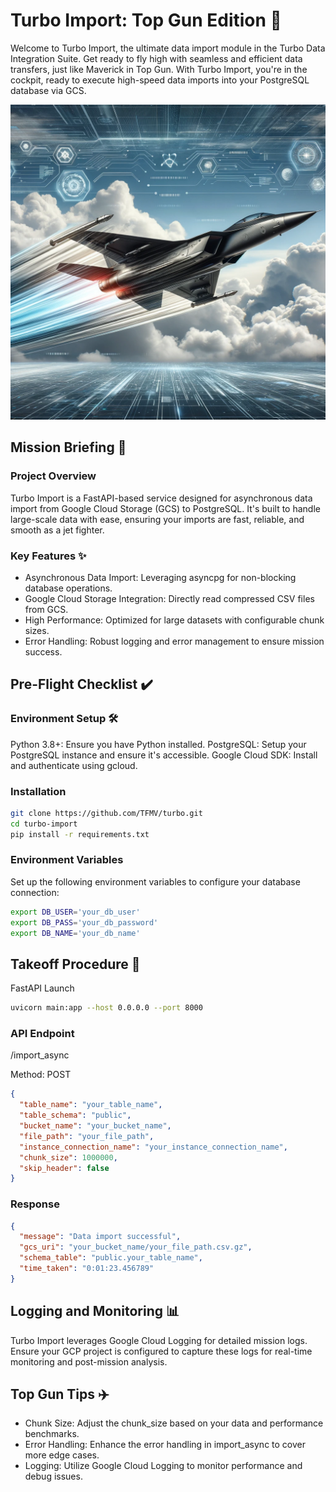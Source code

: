 # Turbo Import: Top Gun Edition 🛫

Welcome to Turbo Import, the ultimate data import module in the Turbo Data Integration Suite. Get ready to fly high with seamless and efficient data transfers, just like Maverick in Top Gun. With Turbo Import, you're in the cockpit, ready to execute high-speed data imports into your PostgreSQL database via GCS.

![Turbo Import](assets/turbo.webp)

## Mission Briefing 📝

### Project Overview

Turbo Import is a FastAPI-based service designed for asynchronous data import from Google Cloud Storage (GCS) to PostgreSQL. It's built to handle large-scale data with ease, ensuring your imports are fast, reliable, and smooth as a jet fighter.

### Key Features ✨

- Asynchronous Data Import: Leveraging asyncpg for non-blocking database operations.
- Google Cloud Storage Integration: Directly read compressed CSV files from GCS.
- High Performance: Optimized for large datasets with configurable chunk sizes.
- Error Handling: Robust logging and error management to ensure mission success.

## Pre-Flight Checklist ✔️

### Environment Setup 🛠

Python 3.8+: Ensure you have Python installed.
PostgreSQL: Setup your PostgreSQL instance and ensure it's accessible.
Google Cloud SDK: Install and authenticate using gcloud.

### Installation

```bash
git clone https://github.com/TFMV/turbo.git
cd turbo-import
pip install -r requirements.txt
```

### Environment Variables

Set up the following environment variables to configure your database connection:

```bash
export DB_USER='your_db_user'
export DB_PASS='your_db_password'
export DB_NAME='your_db_name'
```

## Takeoff Procedure 🚀

FastAPI Launch

```bash
uvicorn main:app --host 0.0.0.0 --port 8000
```

### API Endpoint

/import_async

Method: POST

```json
{
  "table_name": "your_table_name",
  "table_schema": "public",
  "bucket_name": "your_bucket_name",
  "file_path": "your_file_path",
  "instance_connection_name": "your_instance_connection_name",
  "chunk_size": 1000000,
  "skip_header": false
}
```

### Response

```json
{
  "message": "Data import successful",
  "gcs_uri": "your_bucket_name/your_file_path.csv.gz",
  "schema_table": "public.your_table_name",
  "time_taken": "0:01:23.456789"
}
```

## Logging and Monitoring 📊

Turbo Import leverages Google Cloud Logging for detailed mission logs. Ensure your GCP project is configured to capture these logs for real-time monitoring and post-mission analysis.

## Top Gun Tips ✈️

- Chunk Size: Adjust the chunk_size based on your data and performance benchmarks.
- Error Handling: Enhance the error handling in import_async to cover more edge cases.
- Logging: Utilize Google Cloud Logging to monitor performance and debug issues.
